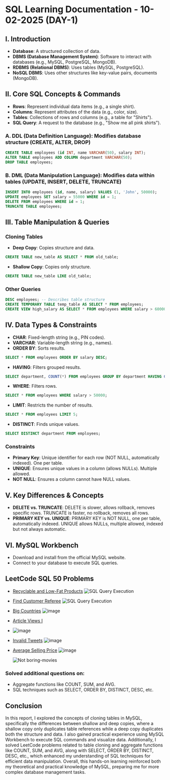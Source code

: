 # SQL Learning Documentation - 10-02-2025 (DAY-1)

## I. Introduction
- **Database**: A structured collection of data.
- **DBMS (Database Management System)**: Software to interact with databases (e.g., MySQL, PostgreSQL, MongoDB).
- **RDBMS (Relational DBMS)**: Uses tables (MySQL, PostgreSQL).
- **NoSQL DBMS**: Uses other structures like key-value pairs, documents (MongoDB).

## II. Core SQL Concepts & Commands
- **Rows**: Represent individual data items (e.g., a single shirt).
- **Columns**: Represent attributes of the data (e.g., color, size).
- **Tables**: Collections of rows and columns (e.g., a table for "Shirts").
- **SQL Query**: A request to the database (e.g., "Show me all pink shirts").

### A. DDL (Data Definition Language): Modifies database structure (CREATE, ALTER, DROP)
```sql
CREATE TABLE employees (id INT, name VARCHAR(50), salary INT);
ALTER TABLE employees ADD COLUMN department VARCHAR(50);
DROP TABLE employees;
```

### B. DML (Data Manipulation Language): Modifies data within tables (UPDATE, INSERT, DELETE, TRUNCATE)
```sql
INSERT INTO employees (id, name, salary) VALUES (1, 'John', 50000);
UPDATE employees SET salary = 55000 WHERE id = 1;
DELETE FROM employees WHERE id = 1;
TRUNCATE TABLE employees;
```

## III. Table Manipulation & Queries
### Cloning Tables
- **Deep Copy**: Copies structure and data.
```sql
CREATE TABLE new_table AS SELECT * FROM old_table;
```
- **Shallow Copy**: Copies only structure.
```sql
CREATE TABLE new_table LIKE old_table;
```

### Other Queries
```sql
DESC employees; -- Describes table structure
CREATE TEMPORARY TABLE temp_table AS SELECT * FROM employees;
CREATE VIEW high_salary AS SELECT * FROM employees WHERE salary > 60000;
```

## IV. Data Types & Constraints
- **CHAR**: Fixed-length string (e.g., PIN codes).
- **VARCHAR**: Variable-length string (e.g., names).
- **ORDER BY**: Sorts results.
```sql
SELECT * FROM employees ORDER BY salary DESC;
```
- **HAVING**: Filters grouped results.
```sql
SELECT department, COUNT(*) FROM employees GROUP BY department HAVING COUNT(*) > 5;
```
- **WHERE**: Filters rows.
```sql
SELECT * FROM employees WHERE salary > 50000;
```
- **LIMIT**: Restricts the number of results.
```sql
SELECT * FROM employees LIMIT 5;
```
- **DISTINCT**: Finds unique values.
```sql
SELECT DISTINCT department FROM employees;
```

### Constraints
- **Primary Key**: Unique identifier for each row (NOT NULL, automatically indexed). One per table.
- **UNIQUE**: Ensures unique values in a column (allows NULLs). Multiple allowed.
- **NOT NULL**: Ensures a column cannot have NULL values.

## V. Key Differences & Concepts
- **DELETE vs. TRUNCATE**: DELETE is slower, allows rollback, removes specific rows. TRUNCATE is faster, no rollback, removes all rows.
- **PRIMARY KEY vs. UNIQUE**: PRIMARY KEY is NOT NULL, one per table, automatically indexed. UNIQUE allows NULLs, multiple allowed, indexed but not always automatic.

## VI. MySQL Workbench
- Download and install from the official MySQL website.
- Connect to your database to execute SQL queries.

## LeetCode SQL 50 Problems
- [Recyclable and Low-Fat Products](https://leetcode.com/problems/recyclable-and-low-fat-products/description/?envType=study-plan-v2&envId=top-sql-50)
  ![SQL Query Execution](https://github.com/user-attachments/assets/636f3bd2-2710-4321-ad50-6a7dd13f4986)

- [Find Customer Referee](https://leetcode.com/problems/find-customer-referee/?envType=study-plan-v2&envId=top-sql-50)
  ![SQL Query Execution](https://github.com/user-attachments/assets/c9903584-55df-4f3e-b25e-8e07896bdfcc)

- [Big Countries](https://leetcode.com/problems/big-countries/description/?envType=study-plan-v2&envId=top-sql-50)
  ![image](https://github.com/user-attachments/assets/c048b03f-c2b6-485d-89d5-eb4fb6c08cde)

- [Article Views I](https://leetcode.com/problems/article-views-i/description/?envType=study-plan-v2&envId=top-sql-50)
- ![image](https://github.com/user-attachments/assets/84963ec4-1e9c-4edf-9670-0cb3d14ff7db)

- [Invalid Tweets](https://leetcode.com/problems/invalid-tweets/description/?envType=study-plan-v2&envId=top-sql-50)
  ![image](https://github.com/user-attachments/assets/ee308411-f972-4452-a85a-d4c0c510428f)

- [Average Selling Price](https://leetcode.com/problems/average-selling-price/?envType=study-plan-v2&envId=top-sql-50)
  ![image](https://github.com/user-attachments/assets/757631b1-fac3-42fa-a107-1c1d548a046c)

  ![Not boring-movies](https://github.com/user-attachments/assets/739f1463-c9d4-4d83-adf0-fefa86243939)


### Solved additional questions on:
- Aggregate functions like COUNT, SUM, and AVG.
- SQL techniques such as SELECT, ORDER BY, DISTINCT, DESC, etc.

## Conclusion
In this report, I explored the concepts of cloning tables in MySQL, specifically the differences between shallow and deep copies, where a shallow copy only duplicates table references while a deep copy duplicates both the structure and data. I also gained practical experience using MySQL Workbench to execute SQL commands and visualize data. Additionally, I solved LeetCode problems related to table cloning and aggregate functions like COUNT, SUM, and AVG, along with SELECT, ORDER BY, DISTINCT, DESC, etc., which enhanced my understanding of SQL techniques for efficient data manipulation. Overall, this hands-on learning reinforced both my theoretical and practical knowledge of MySQL, preparing me for more complex database management tasks.


